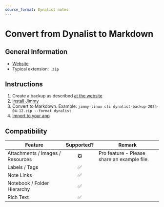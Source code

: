 ```yaml
---
source_format: Dynalist notes
---
```


# Convert from Dynalist to Markdown

## General Information

- [Website](https://dynalist.io/)
- Typical extension: `.zip`

## Instructions

1. Create a backup as described [at the website](https://help.dynalist.io/article/79-back-up-your-data)
2. [Install Jimmy](../index.md#installation)
3. Convert to Markdown. Example: `jimmy-linux cli dynalist-backup-2024-04-12.zip --format dynalist`
4. [Import to your app](../import_instructions.md)

## Compatibility

| Feature | Supported? | Remark |
| --- | :---: | --- |
| Attachments / Images / Resources | ❎ | Pro feature - Please share an example file. |
| Labels / Tags | ✅ | |
| Note Links | ✅ | |
| Notebook / Folder Hierarchy | ✅ | |
| Rich Text | ✅ | |
